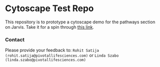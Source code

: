 # Cytoscape Test Repo

This repository is to prototype a cytoscape demo for the pathways section on Jarvis. Take it for a spin through [this link](https://rohitsatija-pivotal.github.io/cytoscape_test/). 

### Contact

Please provide your feedback to:
`Rohit Satija (rohit.satija@pivotallifesciences.com)` or `Linda Szabo (linda.szabo@pivotallifesciences.com)`
